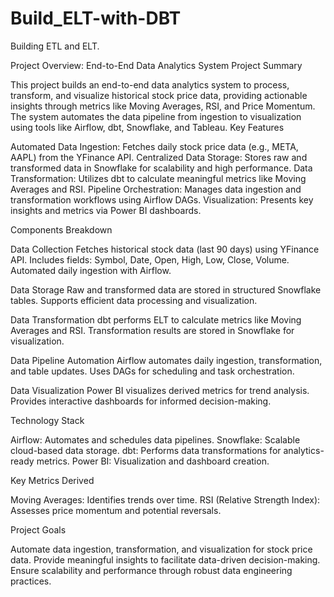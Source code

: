 # Build_ELT-with-DBT
Building ETL and ELT.

Project Overview: End-to-End Data Analytics System
Project Summary

This project builds an end-to-end data analytics system to process, transform, and visualize historical stock price data, providing actionable insights through metrics like Moving Averages, RSI, and Price Momentum. The system automates the data pipeline from ingestion to visualization using tools like Airflow, dbt, Snowflake, and Tableau.
Key Features

Automated Data Ingestion: Fetches daily stock price data (e.g., META, AAPL) from the YFinance API.
Centralized Data Storage: Stores raw and transformed data in Snowflake for scalability and high performance.
Data Transformation: Utilizes dbt to calculate meaningful metrics like Moving Averages and RSI.
Pipeline Orchestration: Manages data ingestion and transformation workflows using Airflow DAGs.
Visualization: Presents key insights and metrics via Power BI dashboards.

Components Breakdown

Data Collection
    Fetches historical stock data (last 90 days) using YFinance API.
    Includes fields: Symbol, Date, Open, High, Low, Close, Volume.
    Automated daily ingestion with Airflow.

Data Storage
    Raw and transformed data are stored in structured Snowflake tables.
    Supports efficient data processing and visualization.

Data Transformation
    dbt performs ELT to calculate metrics like Moving Averages and RSI.
    Transformation results are stored in Snowflake for visualization.

Data Pipeline Automation
    Airflow automates daily ingestion, transformation, and table updates.
    Uses DAGs for scheduling and task orchestration.

Data Visualization
    Power BI visualizes derived metrics for trend analysis.
    Provides interactive dashboards for informed decision-making.

Technology Stack

Airflow: Automates and schedules data pipelines.
Snowflake: Scalable cloud-based data storage.
dbt: Performs data transformations for analytics-ready metrics.
Power BI: Visualization and dashboard creation.

Key Metrics Derived

Moving Averages: Identifies trends over time.
RSI (Relative Strength Index): Assesses price momentum and potential reversals.

Project Goals

Automate data ingestion, transformation, and visualization for stock price data.
Provide meaningful insights to facilitate data-driven decision-making.
Ensure scalability and performance through robust data engineering practices.

